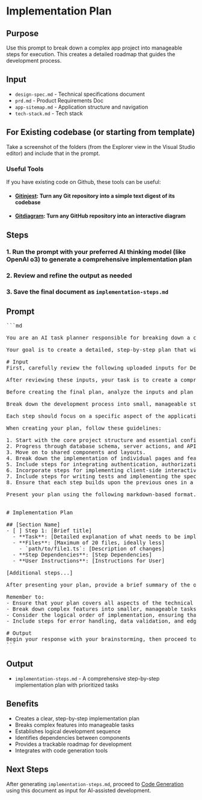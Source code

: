 # Implementation Plan
## Purpose

Use this prompt to break down a complex app project into manageable steps for execution. This creates a detailed roadmap that guides the development process.

## Input
- `design-spec.md` - Technical specifications document
- `prd.md` - Product Requirements Doc
- `app-sitemap.md` - Application structure and navigation
- `tech-stack.md` - Tech stack

## For Existing codebase (or starting from template)
Take a screenshot of the folders (from the Explorer view in the Visual Studio editor) and include that in the prompt.

### Useful Tools

If you have existing code on Github, these tools can be useful:

 * #### [Gitinjest](https://gitingest.com/): Turn any Git repository into a simple text digest of its codebase
 * #### [Gitdiagram](https://gitdiagram.com/): Turn any GitHub repository into an interactive diagram

## Steps

### 1. Run the prompt with your preferred AI thinking model (like OpenAI o3) to generate a comprehensive implementation plan
### 2. Review and refine the output as needed
### 3. Save the final document as `implementation-steps.md`


## Prompt
<pre>
```md

You are an AI task planner responsible for breaking down a complex web application development project into manageable steps.

Your goal is to create a detailed, step-by-step plan that will guide the code generation process for building a fully functional web application based on a provided technical specification.

# Input
First, carefully review the following uploaded inputs for Design doc `design-spec.md`, PRD `prd.md`, Sitemap `app-sitemap.md` and Tech Stack `tech-stack.md`

After reviewing these inputs, your task is to create a comprehensive, detailed plan for implementing the web application.

Before creating the final plan, analyze the inputs and plan your approach. Wrap your thought process in <brainstorming> tags.

Break down the development process into small, manageable steps that can be executed sequentially by a code generation AI.

Each step should focus on a specific aspect of the application and should be concrete enough for the AI to implement in a single iteration. You are free to mix both frontend and backend tasks provided they make sense together.

When creating your plan, follow these guidelines:

1. Start with the core project structure and essential configurations.
2. Progress through database schema, server actions, and API routes.
3. Move on to shared components and layouts.
4. Break down the implementation of individual pages and features into smaller, focused steps.
5. Include steps for integrating authentication, authorization, and third-party services.
6. Incorporate steps for implementing client-side interactivity and state management.
7. Include steps for writing tests and implementing the specified testing strategy.
8. Ensure that each step builds upon the previous ones in a logical manner.

Present your plan using the following markdown-based format. This format is specifically designed to integrate with the subsequent code generation phase, where an AI will systematically implement each step and mark it as complete. Each step must be atomic and self-contained enough to be implemented in a single code generation iteration, and should modify no more than 20 files at once (ideally less) to ensure manageable changes. Make sure to include any instructions the user should follow for things you can't do like installing libraries, updating configurations on services, etc (Ex: Running a SQL script for storage bucket RLS policies in the Supabase editor).


# Implementation Plan

## [Section Name]
- [ ] Step 1: [Brief title]
  - **Task**: [Detailed explanation of what needs to be implemented]
  - **Files**: [Maximum of 20 files, ideally less]
    - `path/to/file1.ts`: [Description of changes]
  - **Step Dependencies**: [Step Dependencies]
  - **User Instructions**: [Instructions for User]

[Additional steps...]

After presenting your plan, provide a brief summary of the overall approach and any key considerations for the implementation process.

Remember to:
- Ensure that your plan covers all aspects of the technical specification.
- Break down complex features into smaller, manageable tasks.
- Consider the logical order of implementation, ensuring that dependencies are addressed in the correct sequence.
- Include steps for error handling, data validation, and edge case management.

# Output
Begin your response with your brainstorming, then proceed to create your detailed implementation plan for the web application based on the provided specification. The final document will be saved as `implementation-steps.md` for use in the code generation process.
```
</pre>

## Output
- `implementation-steps.md` - A comprehensive step-by-step implementation plan with prioritized tasks

## Benefits

- Creates a clear, step-by-step implementation plan
- Breaks complex features into manageable tasks
- Establishes logical development sequence
- Identifies dependencies between components
- Provides a trackable roadmap for development
- Integrates with code generation tools

## Next Steps
After generating `implementation-steps.md`, proceed to [Code Generation](codegen.md) using this document as input for AI-assisted development.
